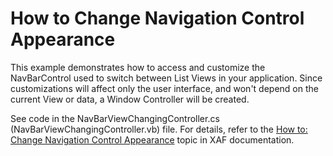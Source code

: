 # How to Change Navigation Control Appearance


<p>This example demonstrates how to access and customize the NavBarControl used to switch between List Views in your application. Since customizations will affect only the user interface, and won't depend on the current View or data, a Window Controller will be created.</p><p>See code in the NavBarViewChangingController.cs (NavBarViewChangingController.vb) file. For details, refer to the <a href="http://documentation.devexpress.com/#Xaf/CustomDocument2617">How to: Change Navigation Control Appearance</a> topic in XAF documentation.</p>

<br/>


